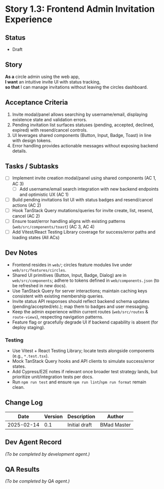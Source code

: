 # Story 1.3: Frontend Admin Invitation Experience

## Status
- Draft

## Story
**As a** circle admin using the web app,  
**I want** an intuitive invite UI with status tracking,  
**so that** I can manage invitations without leaving the circles dashboard.

## Acceptance Criteria
1. Invite modal/panel allows searching by username/email, displaying existence state and validation errors.  
2. Pending invitation list surfaces statuses (pending, accepted, declined, expired) with resend/cancel controls.  
3. UI leverages shared components (Button, Input, Badge, Toast) in line with design tokens.  
4. Error handling provides actionable messages without exposing backend details.

## Tasks / Subtasks
- [ ] Implement invite creation modal/panel using shared components (AC 1, AC 3)  
  - [ ] Add username/email search integration with new backend endpoints and optimistic UX (AC 1)  
- [ ] Build pending invitations list UI with status badges and resend/cancel actions (AC 2)  
- [ ] Hook TanStack Query mutations/queries for invite create, list, resend, cancel (AC 2)  
- [ ] Ensure toast/error handling aligns with existing patterns (`web/src/components/toast`) (AC 3, AC 4)  
- [ ] Add Vitest/React Testing Library coverage for success/error paths and loading states (All ACs)

## Dev Notes
- Frontend resides in `web/`; circles feature modules live under `web/src/features/circles`.  
- Shared UI primitives (Button, Input, Badge, Dialog) are in `web/src/components`; adhere to tokens defined in `web/components.json` (to be refreshed in new docs).  
- Use TanStack Query for server interactions; maintain caching keys consistent with existing membership queries.  
- Invite status API responses should reflect backend schema updates (pending/accepted/etc.); map them to badges and user messaging.  
- Keep the admin experience within current routes (`web/src/routes` & `route-views`), respecting navigation patterns.  
- Feature flag or gracefully degrade UI if backend capability is absent (for deploy staging).

### Testing
- Use Vitest + React Testing Library; locate tests alongside components (e.g., `*.test.tsx`).  
- Mock TanStack Query hooks and API clients to simulate success/error states.  
- Add Cypress/E2E notes if relevant once broader test strategy lands, but prioritize unit/integration tests per docs.  
- Run `npm run test` and ensure `npm run lint`/`npm run format` remain clean.

## Change Log
| Date | Version | Description | Author |
| --- | --- | --- | --- |
| 2025-02-14 | 0.1 | Initial draft | BMad Master |

## Dev Agent Record
*(To be completed by development agent.)*

## QA Results
*(To be completed by QA agent.)*
